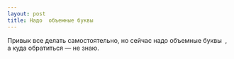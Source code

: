 ```yaml
---
layout: post 
title: Надо  объемные буквы ‌ ‌ 
--- 
```

Привык все делать самостоятельно, но сейчас надо  объемные буквы ‌ ‌, а куда обратиться — не знаю.